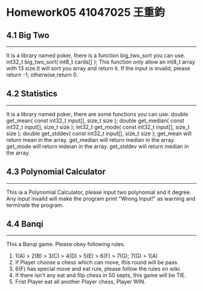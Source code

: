 # Homework05 41047025 王重鈞

## 4.1 Big Two
---
It is a library named poker, there is a function big_two_sort you can use.
    int32_t big_two_sort( int8_t cards[] );
This function only allow an int8_t array with 13 size.It will sort you array and return it.
If the input is invalid, please return -1; otherwise,return 0.

## 4.2 Statistics
---
It is a library named poker, there are some functions you can use.
    double get_mean( const int32_t input[], size_t size );
    double get_median( const int32_t input[], size_t size );
    int32_t get_mode( const int32_t input[], size_t size );
    double get_stddev( const int32_t input[], size_t size );
get_mean will return mean in the array.
get_median will return median in the array.
get_mode will return mdeian in the array.
get_stddev wiil return median in the array.

## 4.3 Polynomial Calculator
---
This ia a Polynomial Calculator, please input two polynomial and it degree.
Any input invaild will make the program  print "Wrong Input!" as warning and terminate the program.

## 4.4 Banqi
---
This a Banqi game. Please obey following rules.
1. 1(A) > 2(B) > 3(C) > 4(D) > 5(E) > 6(F) > 7(G); 7(G) > 1(A)
2. If Player choose a chess which can move, this round will be pass.
3. 6(F) has special move and eat rule, please follow the rules on wiki.
4. If there isn't any eat and filp chess in 50 septs, this game will be TIE.
5. Frist Player eat all another Player chess, Player WIN.
